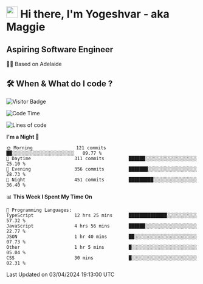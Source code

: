 <h1><img src="https://emojis.slackmojis.com/emojis/images/1531849430/4246/blob-sunglasses.gif?1531849430" width="30"/> Hi there, I'm Yogeshvar - aka Maggie</h1>

## Aspiring Software Engineer
🏂🏻  Based on Adelaide 

## 🛠 When & What do I code ?  

![Visitor Badge](https://visitor-badge.feriirawann.repl.co?username=yogeshvar&repo=yogeshvar&label=Visitors&style=plastic&color=%23457BFF&contentType=svg)

<!--START_SECTION:waka-->
![Code Time](http://img.shields.io/badge/Code%20Time-2%2C807%20hrs%2058%20mins-blue)

![Lines of code](https://img.shields.io/badge/From%20Hello%20World%20I%27ve%20Written-4.1%20million%20lines%20of%20code-blue)

**I'm a Night 🦉** 

```text
🌞 Morning                121 commits         ██░░░░░░░░░░░░░░░░░░░░░░░   09.77 % 
🌆 Daytime                311 commits         ██████░░░░░░░░░░░░░░░░░░░   25.10 % 
🌃 Evening                356 commits         ███████░░░░░░░░░░░░░░░░░░   28.73 % 
🌙 Night                  451 commits         █████████░░░░░░░░░░░░░░░░   36.40 % 
```


📊 **This Week I Spent My Time On** 

```text
💬 Programming Languages: 
TypeScript               12 hrs 25 mins      ██████████████░░░░░░░░░░░   57.32 % 
JavaScript               4 hrs 56 mins       ██████░░░░░░░░░░░░░░░░░░░   22.77 % 
JSON                     1 hr 40 mins        ██░░░░░░░░░░░░░░░░░░░░░░░   07.73 % 
Other                    1 hr 5 mins         █░░░░░░░░░░░░░░░░░░░░░░░░   05.04 % 
CSS                      30 mins             █░░░░░░░░░░░░░░░░░░░░░░░░   02.31 % 
```


 Last Updated on 03/04/2024 19:13:00 UTC
<!--END_SECTION:waka-->
